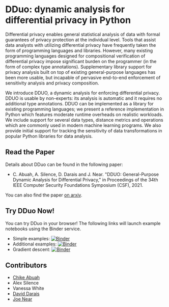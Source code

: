 # DDuo: dynamic analysis for differential privacy in Python

Differential privacy enables general statistical analysis of data with formal guarantees of privacy protection at the individual level. Tools that assist data analysts with utilizing differential privacy have frequently taken the form of programming languages and libraries. However, many existing programming languages designed for compositional verification of differential privacy impose significant burden on the programmer (in the form of complex type annotations). Supplementary library support for privacy analysis built on top of existing general-purpose languages has been more usable, but incapable of pervasive end-to-end enforcement of sensitivity analysis and privacy composition.

We introduce DDUO, a dynamic analysis for enforcing differential privacy. DDUO is usable by non-experts: its analysis is automatic and it requires no additional type annotations. DDUO can be implemented as a library for existing programming languages; we present a reference implementation in Python which features moderate runtime overheads on realistic workloads. We include support for several data types, distance metrics and operations which are commonly used in modern machine learning programs. We also provide initial support for tracking the sensitivity of data transformations in popular Python libraries for data analysis.

## Read the Paper

Details about DDuo can be found in the following paper:

*  C. Abuah, A. Silence, D. Darais and J. Near. "DDUO: General-Purpose
   Dynamic Analysis for Differential Privacy," in Proceedings of the
   34th IEEE Computer Security Foundations Symposium (CSF), 2021.
   
You can also find the paper [on arxiv](https://arxiv.org/abs/2103.08805).

## Try DDuo Now!

You can try DDuo in your browser! The following links will launch
example notebooks using the Binder service.

* Simple examples: [![Binder](https://mybinder.org/badge_logo.svg)](https://mybinder.org/v2/gh/uvm-plaid/dduo-python/HEAD?filepath=notebooks%2FSimple%20Examples.ipynb)
* Additional examples: [![Binder](https://mybinder.org/badge_logo.svg)](https://mybinder.org/v2/gh/uvm-plaid/dduo-python/HEAD?filepath=notebooks%2FAdditional%20Examples.ipynb)
* Gradient descent: [![Binder](https://mybinder.org/badge_logo.svg)](https://mybinder.org/v2/gh/uvm-plaid/dduo-python/HEAD?filepath=notebooks%2FGradient%20Descent.ipynb)

## Contributors
* [Chike Abuah](https://www.uvm.edu/~cabuah/)
* Alex Silence
* Vanessa White
* [David Darais](http://david.darais.com/)
* [Joe Near](https://www.uvm.edu/~jnear/)

